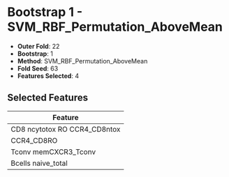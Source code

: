 # Bootstrap 1 - SVM_RBF_Permutation_AboveMean

- **Outer Fold**: 22
- **Bootstrap**: 1
- **Method**: SVM_RBF_Permutation_AboveMean
- **Fold Seed**: 63
- **Features Selected**: 4

## Selected Features

| Feature |
|---------|
| CD8 ncytotox RO CCR4_CD8ntox |
| CCR4_CD8RO |
| Tconv memCXCR3_Tconv |
| Bcells naive_total |

